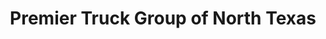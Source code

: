 ---
title: "Premier Truck Group of North Texas"
url: /howe/premier-truck-group-of-north-texas/
shop: car
---